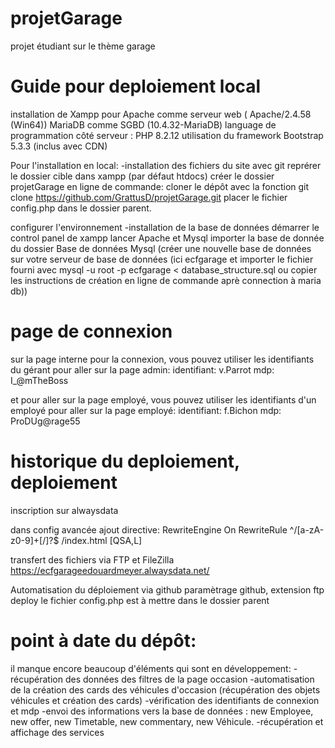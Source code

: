 # projetGarage
projet étudiant sur le thème garage

# Guide pour deploiement local
installation de Xampp pour
    Apache comme serveur web (	Apache/2.4.58 (Win64))
    MariaDB comme SGBD (10.4.32-MariaDB)
    language de programmation côté serveur : PHP 8.2.12
utilisation du framework Bootstrap 5.3.3 (inclus avec CDN)

Pour l'installation en local:
    -installation des fichiers du site avec git
reprérer le dossier cible dans xampp (par défaut htdocs)
créer le dossier projetGarage
en ligne de commande:
cloner le dépôt avec la fonction git clone https://github.com/GrattusD/projetGarage.git
placer le fichier config.php dans le dossier parent.

configurer l'environnement
    -installation de la base de données
démarrer le control panel de xampp
lancer Apache et Mysql
importer la base de donnée du dossier Base de données Mysql (créer une nouvelle base de données sur votre serveur de base de données (ici ecfgarage et importer le fichier fourni avec mysql -u root -p ecfgarage < database_structure.sql ou copier les instructions de création en ligne de commande aprè connection à maria db))

# page de connexion
sur la page interne pour la connexion, vous pouvez utiliser les identifiants du gérant pour aller sur la page admin:
identifiant: v.Parrot
mdp: I_@mTheBoss

et pour aller sur la page employé, vous pouvez utiliser les identifiants d'un employé pour aller sur la page employé:
identifiant: f.Bichon
mdp: ProDUg@rage55 


# historique du deploiement, deploiement
 inscription sur alwaysdata

 dans config avancée ajout directive:
    RewriteEngine On
RewriteRule ^/[a-zA-z0-9]+[/]?$ /index.html [QSA,L]

transfert des fichiers via FTP et FileZilla
https://ecfgarageedouardmeyer.alwaysdata.net/ 

Automatisation du déploiement via github
paramètrage github, extension ftp deploy
le fichier config.php est à mettre dans le dossier parent

# point à date du dépôt:
il manque encore beaucoup d'éléments qui sont en développement:
    -récupération des données des filtres de la page occasion
    -automatisation de la création des cards des véhicules d'occasion (récupération des objets véhicules et création des cards)
    -vérification des identifiants de connexion et mdp
    -envoi des informations vers la base de données : new Employee, new offer, new Timetable, new commentary, new Véhicule.
    -récupération et affichage des services